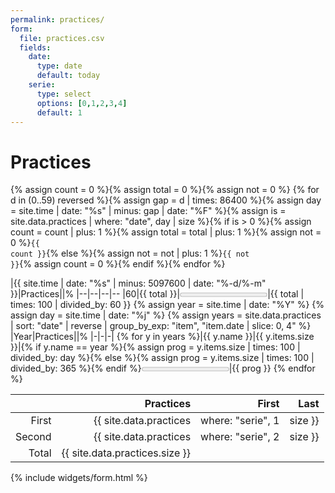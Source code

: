 ```yaml
---
permalink: practices/
form:
  file: practices.csv
  fields:
    date:
      type: date
      default: today
    serie:
      type: select
      options: [0,1,2,3,4]
      default: 1
---
```

Practices
=========

{% assign count = 0 %}{% assign total = 0 %}{% assign not = 0 %}
{% for d in (0..59) reversed %}{% assign gap = d | times: 86400 %}{% assign day = site.time | date: "%s" | minus: gap | date: "%F" %}{% assign is = site.data.practices | where: "date", day | size %}{% if is > 0 %}{% assign count = count | plus: 1 %}{% assign total = total | plus: 1 %}{% assign not = 0 %}<code data-serie='{{ site.data.practices | where: "date", day | map: "serie" }}'>{{ count }}</code>{% else %}{% assign not = not | plus: 1 %}<code>{{ not }}</code>{% assign count = 0 %}{% endif %}{% endfor %}

|{{ site.time | date: "%s" | minus: 5097600 | date: "%-d/%-m" }}|Practices||%
|--|--|--|--
|60|{{ total }}|<progress max="60" value="{{ total }}"></progress>|{{ total | times: 100 | divided_by: 60 }}
{% assign year = site.time | date: "%Y" %}
{% assign day = site.time | date: "%j" %}
{% assign years = site.data.practices | sort: "date" | reverse | group_by_exp: "item", "item.date | slice: 0, 4" %}
|Year|Practices||%
|-|-|-|
{% for y in years %}|{{ y.name }}|{{ y.items.size }}|{% if y.name == year %}{% assign prog = y.items.size | times: 100 | divided_by: day %}{% else %}{% assign prog = y.items.size | times: 100 | divided_by: 365 %}{% endif %}<progress max="100" value="{{ prog }}"></progress>|{{ prog }}
{% endfor %}

||Practices|First|Last
|--:|--:|--:|--:|
|First|{{ site.data.practices | where: "serie", 1 | size }}|{% include widgets/first.html data=site.data.practices field='serie' value='1' %}|{% include widgets/last.html data=site.data.practices field='serie' value='1' %}
|Second|{{ site.data.practices | where: "serie", 2 | size }}|{% include widgets/first.html data=site.data.practices field='serie' value='2' %}|{% include widgets/last.html data=site.data.practices field='serie' value='2' %}
|Total|{{ site.data.practices.size }}

<style>
time>span{color:var(--fg-muted)}
[data-serie='2']{color: var(--color-red)}
[data-serie='1']{color: var(--color-green)}
[data-serie='0']{color: var(--color-violet)}
main code:not([data-serie]){opacity: .3}
</style>
{% include widgets/form.html %}